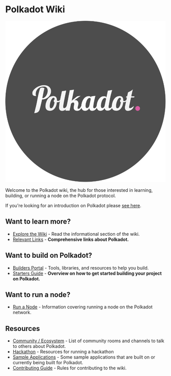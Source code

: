 # Polkadot Wiki

<img class ="polkadot-logo" src="./img/logo.svg"></img>

Welcome to the Polkadot wiki, the hub for those interested in learning, building, or running a node on the Polkadot protocol.

If you're looking for an introduction on Polkadot please [see here](./polkadot/learn/introduction.md).

## Want to learn more?

- [Explore the Wiki](./polkadot/learn/index.md) - Read the informational section of the wiki.
- [Relevant Links](./polkadot/learn/relevant-links.md) - **Comprehensive links about Polkadot.**

## Want to build on Polkadot?

- [Builders Portal](./polkadot/build) - Tools, libraries, and resources to help you build.
- [Starters Guide](./polkadot/build/build-with-polkadot.md) - **Overview on how to get started building your project on Polkadot.**

## Want to run a node?

- [Run a Node](./polkadot/node/) - Information covering running a node on the Polkadot network.

## Resources

- [Community / Ecosystem](./community.md) - List of community rooms and channels to talk to others about Polkadot.
- [Hackathon](./hackathon.md) - Resources for running a hackathon 
- [Sample Applications](./polkadot/build/examples/) - Some sample applications that are built on or currently being built for Polkadot.
- [Contributing Guide](./contributing.md) - Rules for contributing to the wiki.
